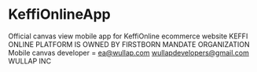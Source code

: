 # KeffiOnlineApp
Official canvas view mobile app for KeffiOnline ecommerce website
KEFFI ONLINE PLATFORM IS OWNED BY FIRSTBORN MANDATE ORGANIZATION 
Mobile canvas developer = ea@wullap.com
wullapdevelopers@gmail.com
WULLAP INC
